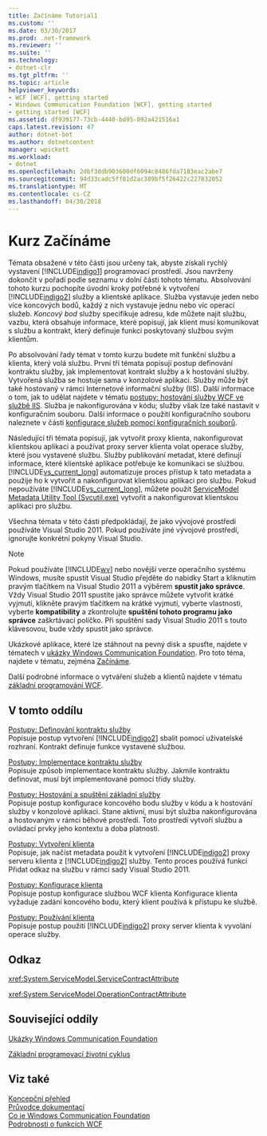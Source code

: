 ```yaml
---
title: Začínáme Tutorial1
ms.custom: ''
ms.date: 03/30/2017
ms.prod: .net-framework
ms.reviewer: ''
ms.suite: ''
ms.technology:
- dotnet-clr
ms.tgt_pltfrm: ''
ms.topic: article
helpviewer_keywords:
- WCF [WCF], getting started
- Windows Communication Foundation [WCF], getting started
- getting started [WCF]
ms.assetid: df939177-73cb-4440-bd95-092a421516a1
caps.latest.revision: 47
author: dotnet-bot
ms.author: dotnetcontent
manager: wpickett
ms.workload:
- dotnet
ms.openlocfilehash: 2dbf3ddb903600df6094c8486fda7183eac2abe7
ms.sourcegitcommit: 94d33cadc5ff81d2ac389bf5f26422c227832052
ms.translationtype: MT
ms.contentlocale: cs-CZ
ms.lasthandoff: 04/30/2018
---
```

# <a name="getting-started-tutorial"></a>Kurz Začínáme
Témata obsažené v této části jsou určeny tak, abyste získali rychlý vystavení [!INCLUDE[indigo1](../../../includes/indigo1-md.md)] programovací prostředí. Jsou navrženy dokončit v pořadí podle seznamu v dolní části tohoto tématu. Absolvování tohoto kurzu pochopíte úvodní kroky potřebné k vytvoření [!INCLUDE[indigo2](../../../includes/indigo2-md.md)] služby a klientské aplikace. Služba vystavuje jeden nebo více koncových bodů, každý z nich vystavuje jednu nebo víc operací služeb. *Koncový bod* služby specifikuje adresu, kde můžete najít službu, vazbu, která obsahuje informace, které popisují, jak klient musí komunikovat s službu a kontrakt, který definuje funkci poskytovaný službou svým klientům.  
  
 Po absolvování řady témat v tomto kurzu budete mít funkční službu a klienta, který volá službu. První tři témata popisují postup definování kontraktu služby, jak implementovat kontrakt služby a k hostování služby. Vytvořená služba se hostuje sama v konzolové aplikaci. Služby může být také hostovaný v rámci Internetové informační služby (IIS). Další informace o tom, jak to udělat najdete v tématu [postupy: hostování služby WCF ve službě IIS](../../../docs/framework/wcf/feature-details/how-to-host-a-wcf-service-in-iis.md). Služba je nakonfigurována v kódu; služby však lze také nastavit v konfiguračním souboru. Další informace o použití konfiguračního souboru naleznete v části [konfigurace služeb pomocí konfiguračních souborů](../../../docs/framework/wcf/configuring-services-using-configuration-files.md).  
  
 Následující tři témata popisují, jak vytvořit proxy klienta, nakonfigurovat klientskou aplikaci a používat proxy server klienta volat operace služby, které jsou vystavené službu. Služby publikování metadat, které definují informace, které klientské aplikace potřebuje ke komunikaci se službou. [!INCLUDE[vs_current_long](../../../includes/vs-current-long-md.md)] automatizuje proces přístup k tato metadata a použije ho k vytvořit a nakonfigurovat klientskou aplikaci pro službu. Pokud nepoužíváte [!INCLUDE[vs_current_long](../../../includes/vs-current-long-md.md)], můžete použít [ServiceModel Metadata Utility Tool (Svcutil.exe)](../../../docs/framework/wcf/servicemodel-metadata-utility-tool-svcutil-exe.md) vytvořit a nakonfigurovat klientskou aplikaci pro službu.  
  
 Všechna témata v této části předpokládají, že jako vývojové prostředí používáte Visual Studio 2011. Pokud používáte jiné vývojové prostředí, ignorujte konkrétní pokyny Visual Studio.  
  
> [!NOTE]
>  Pokud používáte [!INCLUDE[wv](../../../includes/wv-md.md)] nebo novější verze operačního systému Windows, musíte spustit Visual Studio přejděte do nabídky Start a kliknutím pravým tlačítkem na Visual Studio 2011 a výběrem **spustit jako správce**. Vždy Visual Studio 2011 spustíte jako správce můžete vytvořit krátké vyjmutí, klikněte pravým tlačítkem na krátké vyjmutí, vyberte vlastnosti, vyberte **kompatibility** a zkontrolujte **spuštění tohoto programu jako správce** zaškrtávací políčko. Při spuštění sady Visual Studio 2011 s touto klávesovou, bude vždy spustit jako správce.  
  
 Ukázkové aplikace, které lze stáhnout na pevný disk a spusťte, najdete v tématech v [ukázky Windows Communication Foundation](http://msdn.microsoft.com/library/8ec9d192-5d81-4f64-bfd3-90c5e5858c91). Pro toto téma, najdete v tématu, zejména [Začínáme](../../../docs/framework/wcf/samples/getting-started-sample.md).  
  
 Další podrobné informace o vytváření služeb a klientů najdete v tématu [základní programování WCF](../../../docs/framework/wcf/basic-wcf-programming.md).  
  
## <a name="in-this-section"></a>V tomto oddílu  
 [Postupy: Definování kontraktu služby](../../../docs/framework/wcf/how-to-define-a-wcf-service-contract.md)  
 Popisuje postup vytvoření [!INCLUDE[indigo2](../../../includes/indigo2-md.md)] sbalit pomocí uživatelské rozhraní. Kontrakt definuje funkce vystavené službou.  
  
 [Postupy: Implementace kontraktu služby](../../../docs/framework/wcf/how-to-implement-a-wcf-contract.md)  
 Popisuje způsob implementace kontraktu služby. Jakmile kontraktu definovat, musí být implementované pomocí třídy služby.  
  
 [Postupy: Hostování a spuštění základní služby](../../../docs/framework/wcf/how-to-host-and-run-a-basic-wcf-service.md)  
 Popisuje postup konfigurace koncového bodu služby v kódu a k hostování služby v konzolové aplikaci. Stane aktivní, musí být služba nakonfigurována a hostovaným v rámci běhové prostředí. Toto prostředí vytvoří službu a ovládací prvky jeho kontextu a doba platnosti.  
  
 [Postupy: Vytvoření klienta](../../../docs/framework/wcf/how-to-create-a-wcf-client.md)  
 Popisuje, jak načíst metadata použít k vytvoření [!INCLUDE[indigo2](../../../includes/indigo2-md.md)] proxy serveru klienta z [!INCLUDE[indigo2](../../../includes/indigo2-md.md)] služby. Tento proces používá funkci Přidat odkaz na službu v rámci sady Visual Studio 2011.  
  
 [Postupy: Konfigurace klienta](../../../docs/framework/wcf/how-to-configure-a-basic-wcf-client.md)  
 Popisuje postup konfigurace službou WCF klienta Konfigurace klienta vyžaduje zadání koncového bodu, který klient používá k přístupu ke službě.  
  
 [Postupy: Používání klienta](../../../docs/framework/wcf/how-to-use-a-wcf-client.md)  
 Popisuje postup použití [!INCLUDE[indigo2](../../../includes/indigo2-md.md)] proxy server klienta k vyvolání operace služby.  
  
## <a name="reference"></a>Odkaz  
 <xref:System.ServiceModel.ServiceContractAttribute>  
  
 <xref:System.ServiceModel.OperationContractAttribute>  
  
## <a name="related-sections"></a>Související oddíly  
 [Ukázky Windows Communication Foundation](http://msdn.microsoft.com/library/8ec9d192-5d81-4f64-bfd3-90c5e5858c91)  
  
 [Základní programovací životní cyklus](../../../docs/framework/wcf/basic-programming-lifecycle.md)  
  
## <a name="see-also"></a>Viz také  
 [Koncepční přehled](../../../docs/framework/wcf/conceptual-overview.md)  
 [Průvodce dokumentací](../../../docs/framework/wcf/guide-to-the-documentation.md)  
 [Co je Windows Communication Foundation](../../../docs/framework/wcf/whats-wcf.md)  
 [Podrobnosti o funkcích WCF](../../../docs/framework/wcf/feature-details/index.md)
